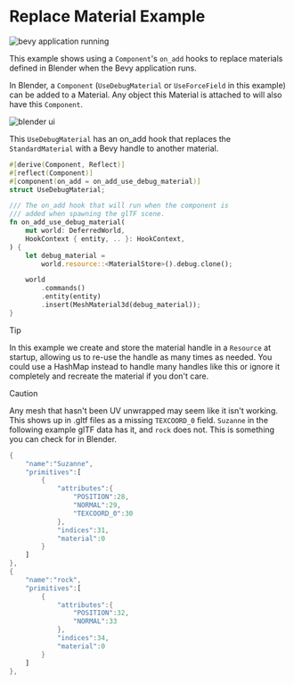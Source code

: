 # Replace Material Example

![bevy application running](../documentation/replace_material.avif)

This example shows using a `Component`'s `on_add` hooks to replace materials defined in Blender when the Bevy application runs.

In Blender, a `Component` (`UseDebugMaterial` or `UseForceField` in this example) can be added to a Material.
Any object this Material is attached to will also have this `Component`.

![blender ui](../documentation/replace_material_blend.avif)

This `UseDebugMaterial` has an on_add hook that replaces the `StandardMaterial` with a Bevy handle to another material.

```rust
#[derive(Component, Reflect)]
#[reflect(Component)]
#[component(on_add = on_add_use_debug_material)]
struct UseDebugMaterial;

/// The on_add hook that will run when the component is
/// added when spawning the glTF scene.
fn on_add_use_debug_material(
    mut world: DeferredWorld,
    HookContext { entity, .. }: HookContext,
) {
    let debug_material =
        world.resource::<MaterialStore>().debug.clone();

    world
        .commands()
        .entity(entity)
        .insert(MeshMaterial3d(debug_material));
}
```

> [!TIP]  
> In this example we create and store the material handle in a `Resource` at startup, allowing us to re-use the handle as many times as needed. You could use a HashMap instead to handle many handles like this or ignore it completely and recreate the material if you don't care.

> [!CAUTION]  
> Any mesh that hasn't been UV unwrapped may seem like it isn't working. This shows up in .gltf files as a missing `TEXCOORD_0` field. `Suzanne` in the following example glTF data has it, and `rock` does not. This is something you can check for in Blender.

```rust
{
    "name":"Suzanne",
    "primitives":[
        {
            "attributes":{
                "POSITION":28,
                "NORMAL":29,
                "TEXCOORD_0":30
            },
            "indices":31,
            "material":0
        }
    ]
},
{
    "name":"rock",
    "primitives":[
        {
            "attributes":{
                "POSITION":32,
                "NORMAL":33
            },
            "indices":34,
            "material":0
        }
    ]
},
```
